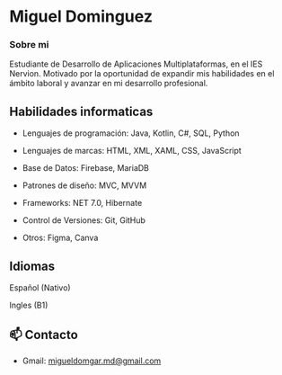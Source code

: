 # Miguel Dominguez

### Sobre mi

Estudiante de Desarrollo de
Aplicaciones Multiplataformas, en el IES Nervion. 
Motivado por la oportunidad de expandir mis habilidades 
en el ámbito laboral y avanzar en mi desarrollo profesional.


## Habilidades informaticas

- Lenguajes de programación: Java, Kotlin, C#, SQL, Python
  
- Lenguajes de marcas: HTML,  XML, XAML, CSS, JavaScript
  
- Base de Datos: Firebase, MariaDB
  
- Patrones de diseño: MVC, MVVM
  
- Frameworks: NET 7.0, Hibernate

- Control de Versiones: Git, GitHub
  
- Otros: Figma, Canva

##  Idiomas
  Español (Nativo)
  
  Ingles (B1)

## 📫 Contacto

- Gmail: migueldomgar.md@gmail.com
